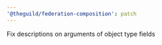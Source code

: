 ```yaml
---
'@theguild/federation-composition': patch
---
```


Fix descriptions on arguments of object type fields
